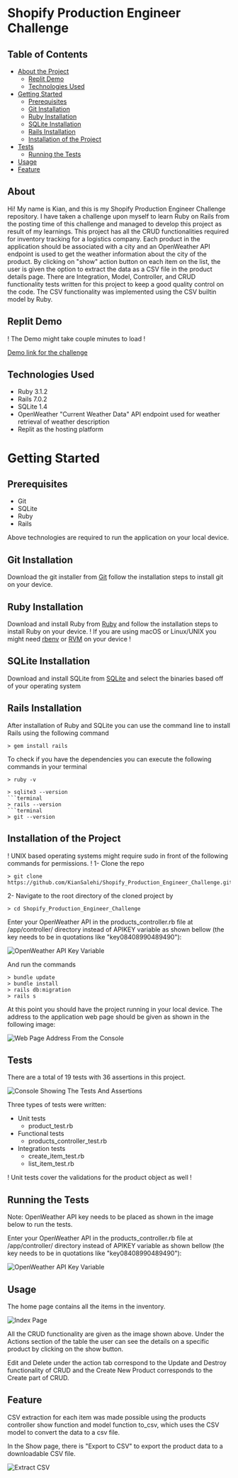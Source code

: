 # Shopify Production Engineer Challenge

## Table of Contents

- [About the Project](#about)
   - [Replit Demo](#replit-demo) 
   - [Technologies Used](#technologies-used)
- [Getting Started](#getting-started)
  - [Prerequisites](#prerequisites)
   - [Git Installation](#git-installation)
   - [Ruby Installation](#ruby-installation)
   - [SQLite Installation](#sqlite-installation)
   - [Rails Installation](#rails-installation)
  - [Installation of the Project](#installation-of-the-project)
- [Tests](#tests)
  - [Running the Tests](#running-the-tests)
- [Usage](#usage)
- [Feature](#feature)

## About
Hi! My name is Kian, and this is my Shopify Production Engineer Challenge repository. I have taken a challenge upon myself to learn Ruby on Rails from the posting time of this challenge and managed to develop this project as result of my learnings. This project has all the CRUD functionalities required for inventory tracking for a logistics company. Each product in the application should be associated with a city and an OpenWeather API endpoint is used to get the weather information about the city of the product. By clicking on "show" action button on each item on the list, the user is given the option to extract the data as a CSV file in the product details page. There are Integration, Model, Controller, and CRUD functionality tests written for this project to keep a good quality control on the code. The CSV functionality was implemented using the CSV builtin model by Ruby. 

## Replit Demo
! The Demo might take couple minutes to load !

[Demo link for the challenge](https://ShopifyProductionEngineerChallenge.kiansalehi.repl.co) 

## Technologies Used
* Ruby 3.1.2
* Rails 7.0.2
* SQLite 1.4
* OpenWeather "Current Weather Data" API endpoint used for weather retrieval of weather description
* Replit as the hosting platform

# Getting Started
## Prerequisites
* Git
* SQLite
* Ruby
* Rails

Above technologies are required to run the application on your local device.
## Git Installation
Download the git installer from [Git](https://git-scm.com/downloads) follow the installation steps to install git on your device.
## Ruby Installation
Download and install Ruby from [Ruby](https://www.ruby-lang.org/en/downloads/) and follow the installation steps to install Ruby on your device.
! If you are using macOS or Linux/UNIX you might need [rbenv](https://github.com/rbenv/rbenv) or [RVM](http://rvm.io/) on your device !
## SQLite Installation
Download and install SQLite from [SQLite](https://www.sqlite.org/download.html) and select the binaries based off of your operating system
## Rails Installation
After installation of Ruby and SQLite you can use the command line to install Rails using the following command
```terminal
> gem install rails
```
To check if you have the dependencies you can execute the following commands in your terminal
```terminal
> ruby -v
```
```terminal
> sqlite3 --version
```terminal
> rails --version
```terminal
> git --version
```
## Installation of the Project
! UNIX based operating systems might require sudo in front of the following commands for permissions. !
1- Clone the repo
```git
> git clone https://github.com/KianSalehi/Shopify_Production_Engineer_Challenge.git
```
2- Navigate to the root directory of the cloned project by
```terminal
> cd Shopify_Production_Engineer_Challenge
```
Enter your OpenWeather API in the products_controller.rb file at /app/controller/ directory instead of APIKEY variable as shown bellow (the key needs to be in quotations like "key08408990489490"):

![OpenWeather API Key Variable](/readme_pictures/OpenWeather_API_Key.png)

And run the commands
```terminal
> bundle update
> bundle install
> rails db:migration
> rails s
```
At this point you should have the project running in your local device. The address to the application web page should be given as shown in the following image:

![Web Page Address From the Console](/readme_pictures/Console_starting_project_link.png)

## Tests
There are a total of 19 tests with 36 assertions in this project.

![Console Showing The Tests And Assertions](/readme_pictures/Tests.png)

Three types of tests were written:
* Unit tests 
    * product_test.rb
* Functional tests
    * products_controller_test.rb
* Integration tests
    * create_item_test.rb
    * list_item_test.rb

! Unit tests cover the validations for the product object as well !

## Running the Tests

Note: OpenWeather API key needs to be placed as shown in the image below to run the tests.

Enter your OpenWeather API in the products_controller.rb file at /app/controller/ directory instead of APIKEY variable as shown bellow (the key needs to be in quotations like "key08408990489490"):

![OpenWeather API Key Variable](/readme_pictures/OpenWeather_API_Key.png)

## Usage
The home page contains all the items in the inventory.

![Index Page](/readme_pictures/List_Items_Index.png)

All the CRUD functionality are given as the image shown above. Under the Actions section of the table the user can see the details on a specific product by clicking on the show button. 

Edit and Delete under the action tab correspond to the Update and Destroy functionality of CRUD and the Create New Product corresponds to the Create part of CRUD. 

## Feature

CSV extraction for each item was made possible using the products controller show function and model function to_csv, which uses the CSV model to convert the data to a csv file.

In the Show page, there is "Export to CSV" to export the product data to a downloadable CSV file.

![Extract CSV](/readme_pictures/Extracting_CSV.png)
